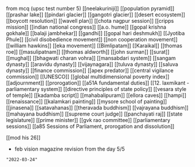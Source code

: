 from mcq (upsc test number 5)
[[neelakuriniji]] [[population pyramid]] [[prashar lake]] [[pindari glacier]] [[gangotri glacier]] [[desert ecosystem]] [[boycott resolution]] [[wavell plan]] [[chota nagpur session]] [[cripps mission]] [[indian national congress]] [[a.o. hume]] [[gopal krishna gokhale]] [[balaji jambhekar]] [[gandhi]] [[gopal hari deshmukh]] [[Jyotiba Phule]] [[civil disobedience movement]] [[non cooperation movement]] [[william hawkins]] [[eka movement]] [[Bimlipatam]] [[Karaikal]] [[thomas roe]] [[masulipatnam]] [[thomas aldworth]] [[john surman]] [[surat]] [[mughal]] [[bhagwati charan vohra]] [[mansabdari system]] [[sangam dynasty]] [[aravidu dynasty]] [[vijaynagara]] [[tuluva dynasty]] [[saluva dynasty]] [[finance commission]] [[apex predator]] [[central vigilance commission]] [[UNESCO]] [[global multidimensional poverty index]]
[[adjournment]] [[prorogation]] [[a51A fundamental duties]] [[12. laxmikant - parliamentary system]] [[directive principles of state policy]] [[vesara style of temple]] [[kadamba script]] [[mahabalipuram]] [[ellora caves]] [[hampi]] [[renaissance]] [[kalamkari painting]] [[mysore school of painting]] [[jinasena]] [[satavahanas]] [[theravada buddhism]] [[vajrayana buddhism]] [[mahayana buddhism]] [[supreme court judge]] [[panchayati raj]] [[state legislature]] [[prime minister]] [[gvk rao committee]] [[parliamentary sessions]] [[a85 Sessions of Parliament, prorogation and dissolution]]


























[[mod his 26]]
- feb vision magazine revision from the day 5/5

```query 2021-11-07 00:30
"2022-03-24"
```